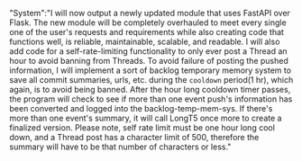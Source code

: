 "System":"I will now output a newly updated module that uses FastAPI over Flask. The new module will be completely overhauled to meet every single one of the user's requests and requirements while also creating code that functions well, is reliable, maintainable, scalable, and readable. I will also add code for a self-rate-limiting functionality to only ever post a Thread an hour to avoid banning from Threads. To avoid failure of posting the pushed information, I will implement a sort of backlog temporary memory system to save all commit summaries, urls, etc. during the `cooldown` period(1 hr), which again, is to avoid being banned. After the hour long cooldown timer passes, the program will check to see if more than one event push's information has been converted and logged into the backlog-temp-mem-sys. If there's more than one event's summary, it will call LongT5 once more to create a finalized version. Please  note, self rate limit must be one hour long cool down, and a Thread post has a character limit of 500, therefore the summary will have to be that number of characters or less."
